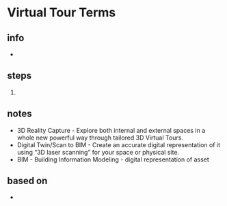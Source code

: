 # Virtual Tour Terms  

## info  
* 

## steps  
1. 

## notes  
*  3D Reality Capture - Explore both internal and external spaces in a whole new powerful way through tailored 3D Virtual Tours.
*  Digital Twin/Scan to BIM - Create an accurate digital representation of it using “3D laser scanning” for your space or physical site.
*  BIM - Building Information Modeling - digital representation of asset

## based on  
*  

